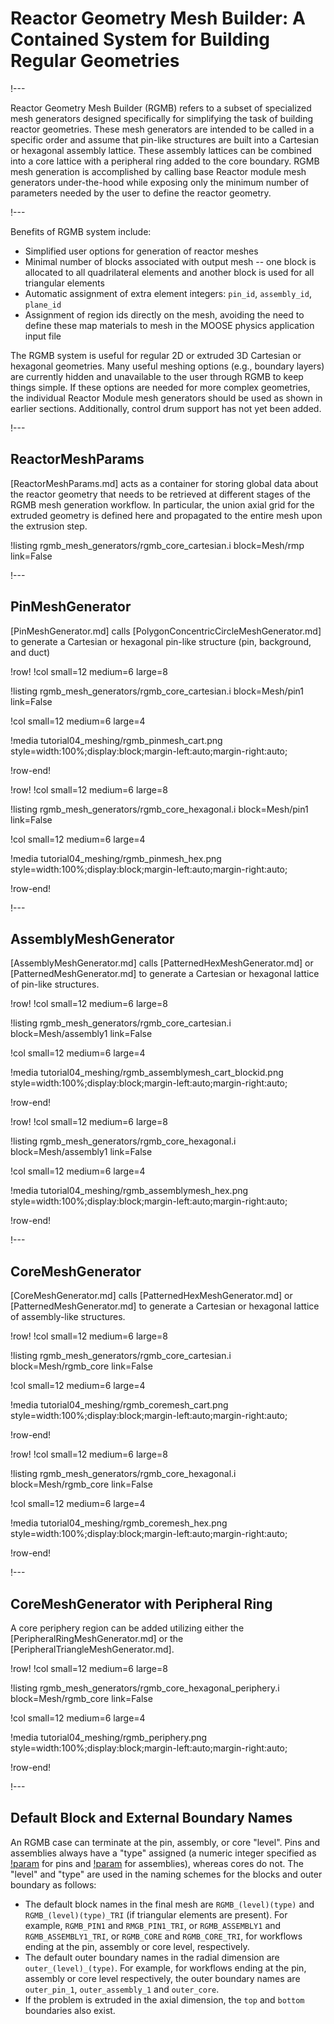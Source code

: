 # Reactor Geometry Mesh Builder: A Contained System for Building Regular Geometries

!---

Reactor Geometry Mesh Builder (RGMB) refers to a subset of specialized mesh generators designed specifically for simplifying the task of building reactor geometries. These mesh generators are intended to be called in a specific order and assume that pin-like structures are built into a Cartesian or hexagonal assembly lattice. These assembly lattices can be combined into a core lattice with a peripheral ring added to the core boundary. RGMB mesh generation is accomplished by calling base Reactor module mesh generators under-the-hood while exposing only the minimum number of parameters needed by the user to define the reactor geometry.

!---

Benefits of RGMB system include:

- Simplified user options for generation of reactor meshes
- Minimal number of blocks associated with output mesh -- one block is allocated to all quadrilateral elements and another block is used for all triangular elements
- Automatic assignment of extra element integers: `pin_id`, `assembly_id`, `plane_id`
- Assignment of region ids directly on the mesh, avoiding the need to define these map materials to mesh in the MOOSE physics application input file

The RGMB system is useful for regular 2D or extruded 3D Cartesian or hexagonal geometries. Many useful meshing options (e.g., boundary layers) are currently hidden and unavailable to the user through RGMB to keep things simple. If these options are needed for more complex geometries, the individual Reactor Module mesh generators should be used as shown in earlier sections. Additionally, control drum support has not yet been added.

!---

## ReactorMeshParams

[ReactorMeshParams.md] acts as a container for storing global data about the reactor geometry that needs to be retrieved at different stages of the RGMB mesh generation workflow. In particular, the union axial grid for the extruded geometry is defined here and propagated to the entire mesh upon the extrusion step.

!listing rgmb_mesh_generators/rgmb_core_cartesian.i
         block=Mesh/rmp
         link=False

!---

## PinMeshGenerator

[PinMeshGenerator.md] calls [PolygonConcentricCircleMeshGenerator.md] to generate a Cartesian or hexagonal pin-like structure (pin, background, and duct)

!row!
!col small=12 medium=6 large=8

!listing rgmb_mesh_generators/rgmb_core_cartesian.i
         block=Mesh/pin1
         link=False

!col small=12 medium=6 large=4

!media tutorial04_meshing/rgmb_pinmesh_cart.png
       style=width:100%;display:block;margin-left:auto;margin-right:auto;

!row-end!

!row!
!col small=12 medium=6 large=8

!listing rgmb_mesh_generators/rgmb_core_hexagonal.i
         block=Mesh/pin1
         link=False

!col small=12 medium=6 large=4

!media tutorial04_meshing/rgmb_pinmesh_hex.png
       style=width:100%;display:block;margin-left:auto;margin-right:auto;

!row-end!

!---

## AssemblyMeshGenerator

[AssemblyMeshGenerator.md] calls [PatternedHexMeshGenerator.md] or [PatternedMeshGenerator.md] to generate a Cartesian or hexagonal lattice of pin-like structures.

!row!
!col small=12 medium=6 large=8

!listing rgmb_mesh_generators/rgmb_core_cartesian.i
         block=Mesh/assembly1
         link=False

!col small=12 medium=6 large=4

!media tutorial04_meshing/rgmb_assemblymesh_cart_blockid.png
       style=width:100%;display:block;margin-left:auto;margin-right:auto;

!row-end!

!row!
!col small=12 medium=6 large=8

!listing rgmb_mesh_generators/rgmb_core_hexagonal.i
         block=Mesh/assembly1
         link=False

!col small=12 medium=6 large=4

!media tutorial04_meshing/rgmb_assemblymesh_hex.png
       style=width:100%;display:block;margin-left:auto;margin-right:auto;

!row-end!

!---

## CoreMeshGenerator

[CoreMeshGenerator.md] calls [PatternedHexMeshGenerator.md] or [PatternedMeshGenerator.md] to generate a Cartesian or hexagonal lattice of assembly-like structures.

!row!
!col small=12 medium=6 large=8

!listing rgmb_mesh_generators/rgmb_core_cartesian.i
         block=Mesh/rgmb_core
         link=False

!col small=12 medium=6 large=4

!media tutorial04_meshing/rgmb_coremesh_cart.png
       style=width:100%;display:block;margin-left:auto;margin-right:auto;

!row-end!

!row!
!col small=12 medium=6 large=8

!listing rgmb_mesh_generators/rgmb_core_hexagonal.i
         block=Mesh/rgmb_core
         link=False

!col small=12 medium=6 large=4

!media tutorial04_meshing/rgmb_coremesh_hex.png
       style=width:100%;display:block;margin-left:auto;margin-right:auto;

!row-end!

!---

## CoreMeshGenerator with Peripheral Ring

A core periphery region can be added utilizing either the [PeripheralRingMeshGenerator.md] or the [PeripheralTriangleMeshGenerator.md].

!row!
!col small=12 medium=6 large=8

!listing rgmb_mesh_generators/rgmb_core_hexagonal_periphery.i
         block=Mesh/rgmb_core
         link=False

!col small=12 medium=6 large=4

!media tutorial04_meshing/rgmb_periphery.png
       style=width:100%;display:block;margin-left:auto;margin-right:auto;

!row-end!

!---

## Default Block and External Boundary Names

An RGMB case can terminate at the pin, assembly, or core "level". Pins and assemblies always have a "type" assigned (a numeric integer specified as [!param](/Mesh/PinMeshGenerator/pin_type) for pins and [!param](/Mesh/AssemblyMeshGenerator/assembly_type) for assemblies), whereas cores do not. The "level" and "type" are used in the naming schemes for the blocks and outer boundary as follows:

- The default block names in the final mesh are `RGMB_(level)(type)` and `RGMB_(level)(type)_TRI` (if triangular elements are present). For example, `RGMB_PIN1` and `RMGB_PIN1_TRI`, or `RGMB_ASSEMBLY1` and `RGMB_ASSEMBLY1_TRI`, or `RGMB_CORE` and `RGMB_CORE_TRI`, for workflows ending at the pin, assembly or core level, respectively.
- The default outer boundary names in the radial dimension are `outer_(level)_(type)`. For example, for workflows ending at the pin, assembly or core level respectively, the outer boundary names are `outer_pin_1`, `outer_assembly_1` and `outer_core`.
- If the problem is extruded in the axial dimension, the `top` and `bottom` boundaries also exist.
